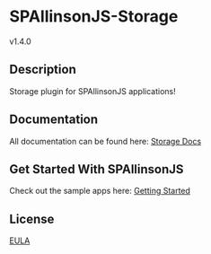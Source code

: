 # SPAllinsonJS-Storage

v1.4.0



## Description

Storage plugin for SPAllinsonJS applications!



## Documentation

All documentation can be found here:
[Storage Docs](https://spallinsonjs.com/#/home/developer/storage)



## Get Started With SPAllinsonJS

Check out the sample apps here:
[Getting Started](https://spallinsonjs.com/#/home/developer/getting-started)



## License

[EULA](LICENSE)
